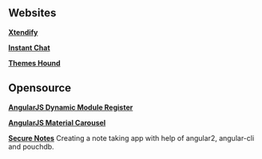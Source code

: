 ## Websites
**[Xtendify](https://www.xtendify.com)**

**[Instant Chat](https://instantchat.io/)**

**[Themes Hound](https://themeshound.com/)**

## Opensource
**[AngularJS Dynamic Module Register](http://rosinghal.xyz/angularjs-dynamic-module-register/)**

**[AngularJS Material Carousel](http://rosinghal.xyz/angularjs-material-carousel/)**

**[Secure Notes](http://rosinghal.xyz/secure-note/)**
Creating a note taking app with help of angular2, angular-cli and pouchdb.
